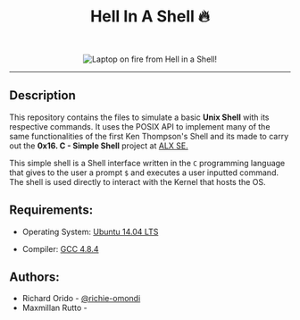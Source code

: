 <h1 align ="center">Hell In A Shell 🔥</h1><br>
<p align="center">
<img src="https://iili.io/HgHDhDN.md.jpg" alt="Laptop on fire from Hell in a Shell!" border="0"></a>
</p>
<hr /> 

## Description

This repository contains the files to simulate a basic **Unix Shell** with its respective commands. It uses the POSIX API to implement many of the same functionalities of the first Ken Thompson's Shell and its made to carry out the **0x16. C - Simple Shell** project at [ALX SE.](https://www.alxafrica.com/ "ALX Africa.")

This simple shell is a Shell interface written in the `C` programming language that gives to the user a prompt `$` and executes a user inputted command. The shell is used directly to interact with the Kernel that hosts the OS. 

## Requirements:

* Operating System: [Ubuntu 14.04 LTS](http://releases.ubuntu.com/14.04/)

* Compiler: [GCC 4.8.4](https://gcc.gnu.org/gcc-4.8/)

## Authors:

- Richard Orido - [@richie-omondi](https://github.com/richie-omondi) 
- Maxmillan Rutto - 

